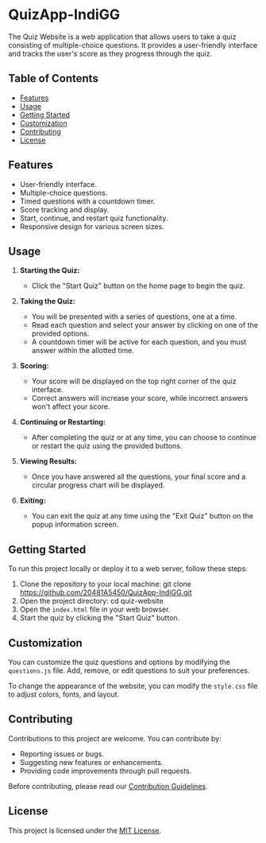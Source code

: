 # QuizApp-IndiGG

The Quiz Website is a web application that allows users to take a quiz consisting of multiple-choice questions. It provides a user-friendly interface and tracks the user's score as they progress through the quiz.

## Table of Contents

- [Features](#features)
- [Usage](#usage)
- [Getting Started](#getting-started)
- [Customization](#customization)
- [Contributing](#contributing)
- [License](#license)

## Features

- User-friendly interface.
- Multiple-choice questions.
- Timed questions with a countdown timer.
- Score tracking and display.
- Start, continue, and restart quiz functionality.
- Responsive design for various screen sizes.

## Usage

1. **Starting the Quiz:**
   - Click the "Start Quiz" button on the home page to begin the quiz.

2. **Taking the Quiz:**
   - You will be presented with a series of questions, one at a time.
   - Read each question and select your answer by clicking on one of the provided options.
   - A countdown timer will be active for each question, and you must answer within the allotted time.

3. **Scoring:**
   - Your score will be displayed on the top right corner of the quiz interface.
   - Correct answers will increase your score, while incorrect answers won't affect your score.

4. **Continuing or Restarting:**
   - After completing the quiz or at any time, you can choose to continue or restart the quiz using the provided buttons.

5. **Viewing Results:**
   - Once you have answered all the questions, your final score and a circular progress chart will be displayed.

6. **Exiting:**
   - You can exit the quiz at any time using the "Exit Quiz" button on the popup information screen.

## Getting Started

To run this project locally or deploy it to a web server, follow these steps:

1. Clone the repository to your local machine:
   git clone https://github.com/20481A5450/QuizApp-IndiGG.git
2. Open the project directory:
   cd quiz-website
3. Open the `index.html` file in your web browser.
4. Start the quiz by clicking the "Start Quiz" button.

## Customization

You can customize the quiz questions and options by modifying the `questions.js` file. Add, remove, or edit questions to suit your preferences.

To change the appearance of the website, you can modify the `style.css` file to adjust colors, fonts, and layout.

## Contributing

Contributions to this project are welcome. You can contribute by:

- Reporting issues or bugs.
- Suggesting new features or enhancements.
- Providing code improvements through pull requests.

Before contributing, please read our [Contribution Guidelines](CONTRIBUTING.md).

## License

This project is licensed under the [MIT License](LICENSE).
